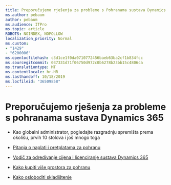 ```yaml
---
title: Preporučujemo rješenja za probleme s Pohranama sustava Dynamics 365
ms.author: pebaum
author: pebaum
ms.audience: ITPro
ms.topic: article
ROBOTS: NOINDEX, NOFOLLOW
localization_priority: Normal
ms.custom:
- "1429"
- "6200006"
ms.openlocfilehash: c3d1ce1f0da0710772456baeb63ba2cf1b834fcc
ms.sourcegitcommit: 037331d71f06750d972c0b6278b23bb15c4806ca
ms.translationtype: MT
ms.contentlocale: hr-HR
ms.lasthandoff: 10/18/2019
ms.locfileid: "36509858"
---
```

# <a name="recommend-solutions-for-dynamics-365-storage-issues"></a>Preporučujemo rješenja za probleme s pohranama sustava Dynamics 365

* Kao globalni administrator, pogledajte razgradnju spremišta prema okolišu, prvih 10 stolova i još mnogo toga

* [Pitanja o naplati i pretplatama za pohranu](https://docs.microsoft.com/dynamics365/customer-engagement/admin/contact-information-microsoft-dynamics-365-online-billing-support)

* [Vodič za određivanje cijena i licenciranje sustava Dynamics 365](https://dynamics.microsoft.com/pricing/)

* [Kako kupiti više prostora za pohranu](https://docs.microsoft.com/dynamics365/customer-engagement/admin/manage-storage#add-storage-to-dynamics-365-online)

* [Kako osloboditi skladištenje](https://docs.microsoft.com/dynamics365/customer-engagement/admin/free-storage-space)
